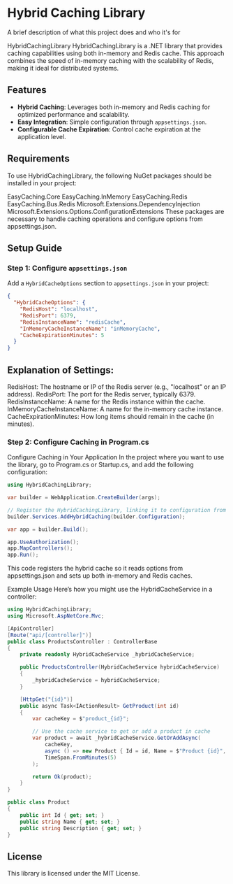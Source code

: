 
# Hybrid Caching Library

A brief description of what this project does and who it's for

HybridCachingLibrary
HybridCachingLibrary is a .NET library that provides caching capabilities using both in-memory and Redis cache. This approach combines the speed of in-memory caching with the scalability of Redis, making it ideal for distributed systems.
## Features

- **Hybrid Caching**: Leverages both in-memory and Redis caching for optimized performance and scalability.
- **Easy Integration**: Simple configuration through `appsettings.json`.
- **Configurable Cache Expiration**: Control cache expiration at the application level.

## Requirements
To use HybridCachingLibrary, the following NuGet packages should be installed in your project:

EasyCaching.Core
EasyCaching.InMemory
EasyCaching.Redis
EasyCaching.Bus.Redis
Microsoft.Extensions.DependencyInjection
Microsoft.Extensions.Options.ConfigurationExtensions
These packages are necessary to handle caching operations and configure options from appsettings.json.

## Setup Guide

### Step 1: Configure `appsettings.json`

Add a `HybridCacheOptions` section to `appsettings.json` in your project:

```json
{
  "HybridCacheOptions": {
    "RedisHost": "localhost",
    "RedisPort": 6379,
    "RedisInstanceName": "redisCache",
    "InMemoryCacheInstanceName": "inMemoryCache",
    "CacheExpirationMinutes": 5
  }
}
```
## Explanation of Settings:

RedisHost: The hostname or IP of the Redis server (e.g., "localhost" or an IP address).
RedisPort: The port for the Redis server, typically 6379.
RedisInstanceName: A name for the Redis instance within the cache.
InMemoryCacheInstanceName: A name for the in-memory cache instance.
CacheExpirationMinutes: How long items should remain in the cache (in minutes).
### Step 2: Configure Caching in Program.cs
Configure Caching in Your Application
In the project where you want to use the library, go to Program.cs or Startup.cs, and add the following configuration:

```csharp
using HybridCachingLibrary;

var builder = WebApplication.CreateBuilder(args);

// Register the HybridCachingLibrary, linking it to configuration from appsettings.json
builder.Services.AddHybridCaching(builder.Configuration);

var app = builder.Build();

app.UseAuthorization();
app.MapControllers();
app.Run();
```
This code registers the hybrid cache so it reads options from appsettings.json and sets up both in-memory and Redis caches.

Example Usage
Here’s how you might use the HybridCacheService in a controller:

```csharp
using HybridCachingLibrary;
using Microsoft.AspNetCore.Mvc;

[ApiController]
[Route("api/[controller]")]
public class ProductsController : ControllerBase
{
    private readonly HybridCacheService _hybridCacheService;

    public ProductsController(HybridCacheService hybridCacheService)
    {
        _hybridCacheService = hybridCacheService;
    }

    [HttpGet("{id}")]
    public async Task<IActionResult> GetProduct(int id)
    {
        var cacheKey = $"product_{id}";

        // Use the cache service to get or add a product in cache
        var product = await _hybridCacheService.GetOrAddAsync(
            cacheKey,
            async () => new Product { Id = id, Name = $"Product {id}", Description = "Sample product" },
            TimeSpan.FromMinutes(5)
        );

        return Ok(product);
    }
}

public class Product
{
    public int Id { get; set; }
    public string Name { get; set; }
    public string Description { get; set; }
}
```
## License
This library is licensed under the MIT License.
